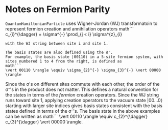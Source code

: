 # Notes on Fermion Parity

`QuantumHamiltonianParticle` uses Wigner-Jordan (WJ) transformatoin to represent fermion creation and annihilation operators
math```
c_{i}^{\dagger} = \sigma^{-} \prod_{j < i} \sigma^{z}_{i}
```
with the WJ string between site i and site 1.

The basis states are also defined using the σ⁻.
For example, the basis state |00110⟩ in a 5-site fermion system, with sites numbered 1 to 4 from the right, is defined as
math```
\vert 00110 \rangle \equiv \sigma_{2}^{-} \sigma_{3}^{-} \vert 00000 \rangle
```
Since the σ's on different sites commute with each other, the order of the σ⁻'s in the product does not matter.
This defines a natural convention for the states in terms of the *fermion* creation operators.
Since the WJ string runs toward site 1, applying creation operators to the vacuum state |00...0⟩ starting with larger site indices gives basis states consistent with the basis states
defined in terms of the σ⁻'s.
The basis state in the above examples can be written as
math```
\vert 00110 \rangle \equiv c_{2}^{\dagger} c_{3}^{\dagger} \vert 00000 \rangle.
```
